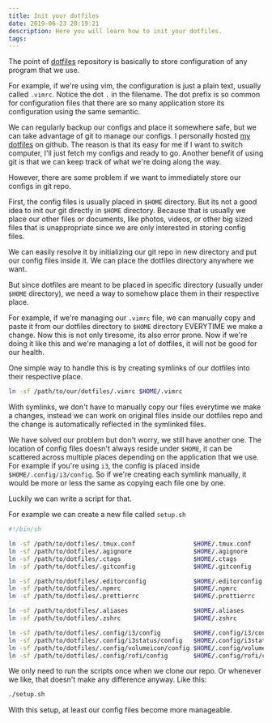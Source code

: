 ```yaml
---
title: Init your dotfiles
date: 2019-06-23 20:19:21
description: Here you will learn how to init your dotfiles.
tags:
---
```


The point of [dotfiles](https://dotfiles.github.io/) repository is basically to store configuration of any program that we use.

For example, if we're using vim, the configuration is just a plain text, usually called `.vimrc`. Notice the dot `.` in the filename. The dot prefix is so common for configuration files that there are so many application store its configuration using the same semantic.

We can regularly backup our configs and place it somewhere safe, but we can take advantage of git to manage our configs. I personally hosted [my dotfiles](https://github.com/pirey/dotfiles) on github. The reason is that its easy for me if I want to switch computer, I'll just fetch my configs and ready to go. Another benefit of using git is that we can keep track of what we're doing along the way.

However, there are some problem if we want to immediately store our configs in git repo.

First, the config files is usually placed in `$HOME` directory. But its not a good idea to init our git directly in `$HOME` directory. Because that is usually we place our other files or documents, like photos, videos, or other big sized files that is unappropriate since we are only interested in storing config files.

We can easily resolve it by initializing our git repo in new directory and put our config files inside it. We can place the dotfiles directory anywhere we want.

But since dotfiles are meant to be placed in specific directory (usually under `$HOME` directory), we need a way to somehow place them in their respective place.

For example, if we're managing our `.vimrc` file, we can manually copy and paste it from our dotfiles directory to `$HOME` directory EVERYTIME we make a change. Now this is not only tiresome, its also error prone. Now if we're doing it like this and we're managing a lot of dotfiles, it will not be good for our health.

One simple way to handle this is by creating symlinks of our dotfiles into their respective place.

```sh
ln -sf /path/to/our/dotfiles/.vimrc $HOME/.vimrc
```

With symlinks, we don't have to manually copy our files everytime we make a changes, instead we can work on original files inside our dotfiles repo and the change is automatically reflected in the symlinked files.

We have solved our problem but don't worry, we still have another one. The location of config files doesn't always reside under `$HOME`, it can be scattered across multiple places depending on the application that we use. For example if you're using `i3`, the config is placed inside `$HOME/.config/i3/config`. So if we're creating each symlink manually, it would be more or less the same as copying each file one by one.

Luckily we can write a script for that.

For example we can create a new file called `setup.sh`

```sh
#!/bin/sh

ln -sf /path/to/dotfiles/.tmux.conf                $HOME/.tmux.conf
ln -sf /path/to/dotfiles/.agignore                 $HOME/.agignore
ln -sf /path/to/dotfiles/.ctags                    $HOME/.ctags
ln -sf /path/to/dotfiles/.gitconfig                $HOME/.gitconfig

ln -sf /path/to/dotfiles/.editorconfig             $HOME/.editorconfig
ln -sf /path/to/dotfiles/.npmrc                    $HOME/.npmrc
ln -sf /path/to/dotfiles/.prettierrc               $HOME/.prettierrc

ln -sf /path/to/dotfiles/.aliases                  $HOME/.aliases
ln -sf /path/to/dotfiles/.zshrc                    $HOME/.zshrc

ln -sf /path/to/dotfiles/.config/i3/config         $HOME/.config/i3/config
ln -sf /path/to/dotfiles/.config/i3status/config   $HOME/.config/i3status/config
ln -sf /path/to/dotfiles/.config/volumeicon/config $HOME/.config/volumeicon/config
ln -sf /path/to/dotfiles/.config/rofi/config       $HOME/.config/rofi/config
```

We only need to run the scripts once when we clone our repo. Or whenever we like, that doesn't make any difference anyway. Like this:

```sh
./setup.sh
```

With this setup, at least our config files become more manageable.

